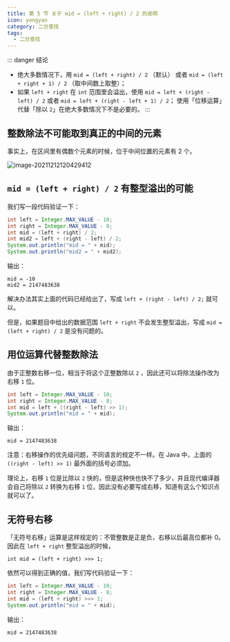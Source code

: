 ```yaml
---
title: 第 5 节 关于 mid = (left + right) / 2 的说明 
icon: yongyan
category: 二分查找
tags:
  - 二分查找
---
```


::: danger 结论
+ 绝大多数情况下，用 `mid = (left + right) / 2` （默认） 或者 `mid = (left + right + 1) / 2` （取中间数上取整）；
+ 如果 `left + right` 在 `int` 范围里会溢出，使用 `mid = left + (right - left) / 2` 或者 `mid = left + (right - left + 1) / 2`；
使用「位移运算」代替「除以 `2`」在绝大多数情况下不是必要的。
:::



## 整数除法不可能取到真正的中间的元素

事实上，在区间里有偶数个元素的时候，位于中间位置的元素有 $2$ 个。

![image-20211212120429412](https://tva1.sinaimg.cn/large/008i3skNgy1gxaxsjxp8xj31hc0u0q58.jpg)



## `mid = (left + right) / 2` 有整型溢出的可能

我们写一段代码验证一下：

```java
int left = Integer.MAX_VALUE - 10;
int right = Integer.MAX_VALUE - 8;
int mid = (left + right) / 2;
int mid2 = left + (right - left) / 2;
System.out.println("mid = " + mid);
System.out.println("mid2 = " + mid2);
```

输出：

```shell
mid = -10
mid2 = 2147483638
```

解决办法其实上面的代码已经给出了，写成 `left + (right - left) / 2;` 就可以。

但是，如果题目中给出的数据范围 `left + right` 不会发生整型溢出，写成 `mid = (left + right) / 2` 是没有问题的。 

## 用位运算代替整数除法

由于正整数右移一位，相当于将这个正整数除以 `2` ，因此还可以将除法操作改为右移 `1` 位。

```java
int left = Integer.MAX_VALUE - 10;
int right = Integer.MAX_VALUE - 8;
int mid = left + ((right - left) >> 1);
System.out.println("mid = " + mid);
```

输出：

```shell
mid = 2147483638
```

注意：右移操作的优先级问题，不同语言的规定不一样。在 Java 中，上面的 `((right - left) >> 1)` 最外面的括号必须加。

理论上，右移 `1` 位是比除以 `2` 快的，但是这种快也快不了多少，并且现代编译器会自己将除以 `2` 转换为右移 `1` 位，因此没有必要写成右移，知道有这么个知识点就可以了。

## 无符号右移

「无符号右移」运算是这样规定的：不管整数是正是负，右移以后最高位都补 $0$。因此在 `left + right` 整型溢出的时候，

```
int mid = (left + right) >>> 1;
```

依然可以得到正确的值，我们写代码验证一下：

```java
int left = Integer.MAX_VALUE - 10;
int right = Integer.MAX_VALUE - 8;
int mid = (left + right) >>> 1;
System.out.println("mid = " + mid);
```

输出：
```shell
mid = 2147483638
```
